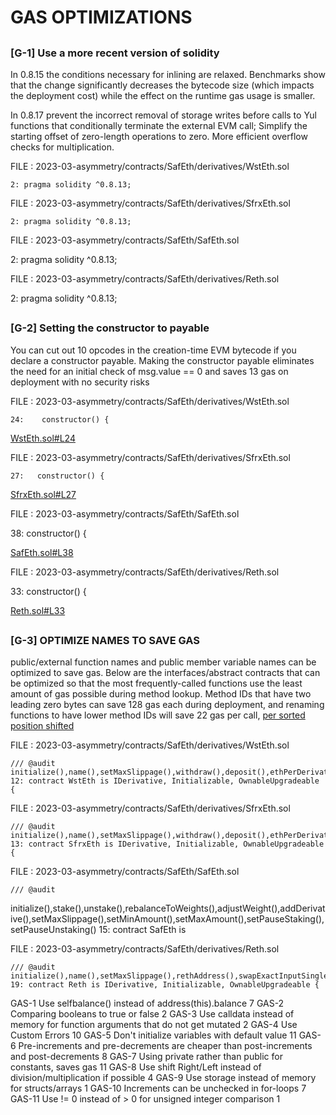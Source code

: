 # GAS OPTIMIZATIONS

##

### [G-1] Use a more recent version of solidity

In 0.8.15 the conditions necessary for inlining are relaxed. Benchmarks show that the change significantly decreases the bytecode size (which impacts the deployment cost) while the effect on the runtime gas usage is smaller.

In 0.8.17 prevent the incorrect removal of storage writes before calls to Yul functions that conditionally terminate the external EVM call; Simplify the starting offset of zero-length operations to zero. More efficient overflow checks for multiplication.

FILE : 2023-03-asymmetry/contracts/SafEth/derivatives/WstEth.sol

    2: pragma solidity ^0.8.13;

FILE : 2023-03-asymmetry/contracts/SafEth/derivatives/SfrxEth.sol
 
    2: pragma solidity ^0.8.13;

FILE : 2023-03-asymmetry/contracts/SafEth/SafEth.sol

   2: pragma solidity ^0.8.13;

FILE : 2023-03-asymmetry/contracts/SafEth/derivatives/Reth.sol

   2: pragma solidity ^0.8.13;

##

### [G-2] Setting the constructor to payable

You can cut out 10 opcodes in the creation-time EVM bytecode if you declare a constructor payable. Making the constructor payable eliminates the need for an initial check of msg.value == 0 and saves 13 gas on deployment with no security risks

FILE : 2023-03-asymmetry/contracts/SafEth/derivatives/WstEth.sol

    24:    constructor() {

[WstEth.sol#L24](https://github.com/code-423n4/2023-03-asymmetry/blob/44b5cd94ebedc187a08884a7f685e950e987261c/contracts/SafEth/derivatives/WstEth.sol#L24)

FILE : 2023-03-asymmetry/contracts/SafEth/derivatives/SfrxEth.sol
 
    27:   constructor() {

[SfrxEth.sol#L27](https://github.com/code-423n4/2023-03-asymmetry/blob/44b5cd94ebedc187a08884a7f685e950e987261c/contracts/SafEth/derivatives/SfrxEth.sol#L27)

FILE : 2023-03-asymmetry/contracts/SafEth/SafEth.sol

   38: constructor() {

[SafEth.sol#L38](https://github.com/code-423n4/2023-03-asymmetry/blob/44b5cd94ebedc187a08884a7f685e950e987261c/contracts/SafEth/SafEth.sol#L38)

FILE : 2023-03-asymmetry/contracts/SafEth/derivatives/Reth.sol

   33:    constructor() {

[Reth.sol#L33](https://github.com/code-423n4/2023-03-asymmetry/blob/44b5cd94ebedc187a08884a7f685e950e987261c/contracts/SafEth/derivatives/Reth.sol#L33)

##

### [G-3] OPTIMIZE NAMES TO SAVE GAS

public/external function names and public member variable names can be optimized to save gas.  Below are the interfaces/abstract contracts that can be optimized so that the most frequently-called functions use the least amount of gas possible during method lookup. Method IDs that have two leading zero bytes can save 128 gas each during deployment, and renaming functions to have lower method IDs will save 22 gas per call, [per sorted position shifted](https://medium.com/joyso/solidity-how-does-function-name-affect-gas-consumption-in-smart-contract-47d270d8ac92)

FILE : 2023-03-asymmetry/contracts/SafEth/derivatives/WstEth.sol
  
    /// @audit initialize(),name(),setMaxSlippage(),withdraw(),deposit(),ethPerDerivative(),balance()
    12: contract WstEth is IDerivative, Initializable, OwnableUpgradeable {

FILE : 2023-03-asymmetry/contracts/SafEth/derivatives/SfrxEth.sol
 
    /// @audit initialize(),name(),setMaxSlippage(),withdraw(),deposit(),ethPerDerivative(),balance()
    13: contract SfrxEth is IDerivative, Initializable, OwnableUpgradeable {


FILE : 2023-03-asymmetry/contracts/SafEth/SafEth.sol

    /// @audit 
initialize(),stake(),unstake(),rebalanceToWeights(),adjustWeight(),addDerivative(),setMaxSlippage(),setMinAmount(),setMaxAmount(),setPauseStaking(),setPauseUnstaking()
    15: contract SafEth is


FILE : 2023-03-asymmetry/contracts/SafEth/derivatives/Reth.sol

    /// @audit initialize(),name(),setMaxSlippage(),rethAddress(),swapExactInputSingleHop(),withdraw(),poolCanDeposit(),deposit(),ethPerDerivative(),balance(),poolPrice()
    19: contract Reth is IDerivative, Initializable, OwnableUpgradeable {


  

   








GAS-1	Use selfbalance() instead of address(this).balance	7
GAS-2	Comparing booleans to true or false	2
GAS-3	Use calldata instead of memory for function arguments that do not get mutated	2
GAS-4	Use Custom Errors	10
GAS-5	Don't initialize variables with default value	11
GAS-6	Pre-increments and pre-decrements are cheaper than post-increments and post-decrements	8
GAS-7	Using private rather than public for constants, saves gas	11
GAS-8	Use shift Right/Left instead of division/multiplication if possible	4
GAS-9	Use storage instead of memory for structs/arrays	1
GAS-10	Increments can be unchecked in for-loops	7
GAS-11	Use != 0 instead of > 0 for unsigned integer comparison	1